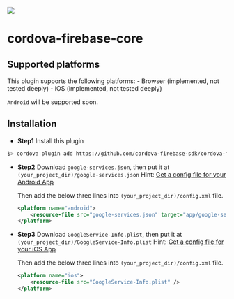 ![](https://travis-ci.org/cordova-firebase-sdk/cordova-firebase-core.svg?branch=master)

# cordova-firebase-core


## Supported platforms
  This plugin supports the following platforms:
    - Browser (implemented, not tested deeply)
    - iOS (implemented, not tested deeply)

  `Android` will be supported soon.

## Installation

  - **Step1** Install this plugin

  ```bash
  $> cordova plugin add https://github.com/cordova-firebase-sdk/cordova-firebase-core --save
  ```

  - **Step2** Download `google-services.json`, then put it at `(your_project_dir)/google-services.json`
    Hint: [Get a config file for your Android App](https://support.google.com/firebase/answer/7015592#android)

    Then add the below three lines into `(your_project_dir)/config.xml` file.

    ```xml
    <platform name="android">
        <resource-file src="google-services.json" target="app/google-services.json" />
    </platform>
    ```

  - **Step3** Download `GoogleService-Info.plist`, then put it at `(your_project_dir)/GoogleService-Info.plist`
    Hint: [Get a config file for your iOS App](https://support.google.com/firebase/answer/7015592#ios)

    Then add the below three lines into `(your_project_dir)/config.xml` file.

    ```xml
    <platform name="ios">
        <resource-file src="GoogleService-Info.plist" />
    </platform>
    ```
